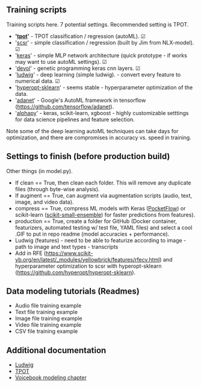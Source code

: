 ## Training scripts 

Training scripts here. 7 potential settings. Recommended setting is TPOT.
* **'[tpot](https://epistasislab.github.io/tpot/)'** - TPOT classification / regression (autoML). &#x2611;
* '[scsr](https://github.com/jim-schwoebel/voicebook/blob/master/chapter_4_modeling/train_audioregression.py)' - simple classification / regression (built by Jim from NLX-model). &#x2611;
* '[keras](https://keras.io/getting-started/faq/)' - simple MLP network architecture (quick prototype - if works may want to use autoML settings). &#x2611;
* '[devol](https://github.com/joeddav/devol)' - genetic programming keras cnn layers. &#x2611;
* '[ludwig](https://github.com/uber/ludwig)' - deep learning (simple ludwig). - convert every feature to numerical data. &#x2611; 
* '[hyperopt-sklearn](https://github.com/hyperopt/hyperopt-sklearn)' - seems stable - hyperparameter optimization of the data. 
* '[adanet](https://github.com/tensorflow/adanet)' - Google's AutoML framework in tensorflow (https://github.com/tensorflow/adanet).
* '[alphapy](https://alphapy.readthedocs.io/en/latest/user_guide/pipelines.html#model-object-creation)' - keras, scikit-learn, xgboost - highly customizable setttings for data science pipelines and feature selection. 

Note some of the deep learning autoML techniques can take days for optimization, and there are compromises in accuracy vs. speed in training.

## Settings to finish (before production build)
Other things (in model.py). 

* If clean == True, then clean each folder. This will remove any duplicate files (through byte-wise analysis). 
* If augment == True, can augment via augmentation scripts (audio, text, image, and video data).
* compress == True, compress ML models with Keras ([PocketFlow](https://github.com/Tencent/PocketFlow)) or scikit-learn ([scikit-small-ensemble](https://github.com/stewartpark/scikit-small-ensemble)) for faster predictions from features).
* production == True, create a folder for GitHub (Docker container, featurizers, automated testing w/ test file, YAML files)  and select a cool .GIF to put in repo readme (model accuracies + performance). 
* Ludwig (features) - need to be able to featurize according to image - path to image and text types - transcripts
* Add in RFE (https://www.scikit-yb.org/en/latest/_modules/yellowbrick/features/rfecv.html) and hyperparameter optimization to scsr with hyperopt-sklearn (https://github.com/hyperopt/hyperopt-sklearn). 

## Data modeling tutorials (Readmes)
* Audio file training example
* Text file training example 
* Image file training example
* Video file training example 
* CSV file training example

## Additional documentation
* [Ludwig](https://uber.github.io/ludwig/examples/#time-series-forecasting)
* [TPOT](https://epistasislab.github.io/tpot/)
* [Voicebook modeling chapter](https://github.com/jim-schwoebel/voicebook/tree/master/chapter_4_modeling)
